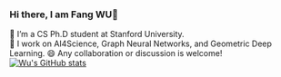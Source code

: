 ### Hi there, I am Fang WU👋

<!--
**smiles724/smiles724** is a ✨ _special_ ✨ repository because its `README.md` (this file) appears on your GitHub profile.

Here are some ideas to get you started:

- 🔭 I’m currently working on ...
- 🌱 I’m currently learning ...
- 👯 I’m looking to collaborate on ...
- 🤔 I’m looking for help with ...
- 💬 Ask me about ...
- 📫 How to reach me: ...
- 😄 Pronouns: ...
- ⚡ Fun fact: ...
-->
🌱 I’m a CS Ph.D student at Stanford University.     
🔭 I work on AI4Science, Graph Neural Networks, and Geometric Deep Learning. 
😄 Any collaboration or discussion is welcome! 
<br>
[![Wu's GitHub stats](https://github-readme-stats-git-masterrstaa-rickstaa.vercel.app/api?username=smiles724)](https://github.com/anuraghazra/github-readme-stats)
